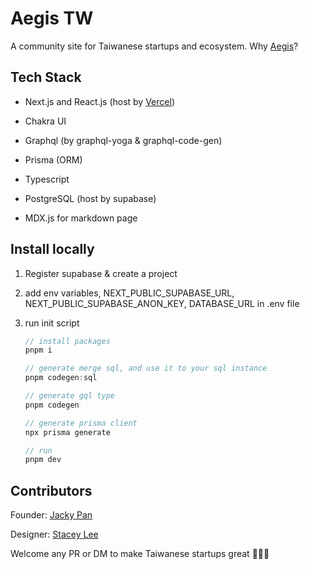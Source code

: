 # Aegis TW

A community site for Taiwanese startups and ecosystem.
Why [Aegis](https://aegis.tw/about)?

## Tech Stack

- Next.js and React.js (host by [Vercel](https://vercel.com/))

- Chakra UI

- Graphql (by graphql-yoga & graphql-code-gen)

- Prisma (ORM)

- Typescript

- PostgreSQL (host by supabase)

- MDX.js for markdown page

## Install locally

1. Register supabase & create a project

2. add env variables, NEXT_PUBLIC_SUPABASE_URL,
NEXT_PUBLIC_SUPABASE_ANON_KEY, DATABASE_URL in .env file

3. run init script

    ```javascript
    // install packages
    pnpm i

    // generate merge sql, and use it to your sql instance
    pnpm codegen:sql

    // generate gql type
    pnpm codegen

    // generate prisma client
    npx prisma generate

    // run
    pnpm dev
    ```

## Contributors

Founder: [Jacky Pan](https://twitter.com/jackypan1989)

Designer: [Stacey Lee](https://www.linkedin.com/in/stacey-lee-84b07b15a)

Welcome any PR or DM to make Taiwanese startups great 🚀🚀🚀
